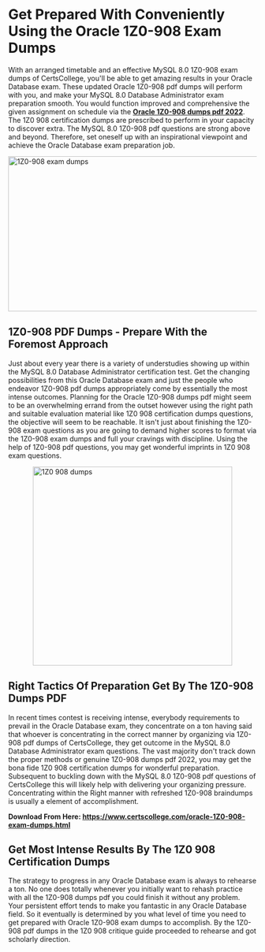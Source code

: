 <h1><strong>Get Prepared With Conveniently Using the Oracle 1Z0-908 Exam Dumps&nbsp;</strong></h1>
<p><span style="font-weight: 400;">With an arranged timetable and an effective MySQL 8.0 1Z0-908 exam dumps of CertsCollege, you'll be able to get amazing results in your Oracle Database exam. These updated Oracle 1Z0-908 pdf dumps will perform with you, and make your MySQL 8.0 Database Administrator exam preparation smooth. You would function improved and comprehensive the given assignment on schedule via the <strong><a href="https://www.certscollege.com/oracle-1Z0-908-exam-dumps.html">Oracle 1Z0-908 dumps pdf 2022</a></strong>. The 1Z0 908 certification dumps are prescribed to perform in your capacity to discover extra. The MySQL 8.0 1Z0-908 pdf questions are strong above and beyond. Therefore, set oneself up with an inspirational viewpoint and achieve the Oracle Database exam preparation job.&nbsp;</span></p>
<p><span style="font-weight: 400;"><img style="display: block; margin-left: auto; margin-right: auto;" src="https://i.ibb.co/CPDK3ps/Yellow-and-Blue-Initiative-Blog-Banner.png" alt="1Z0-908 exam dumps" width="559" height="315" /></span></p>
<h2><strong>1Z0-908 PDF Dumps - Prepare With the Foremost Approach</strong></h2>
<p><span style="font-weight: 400;">Just about every year there is a variety of understudies showing up within the MySQL 8.0 Database Administrator certification test. Get the changing possibilities from this Oracle Database exam and just the people who endeavor 1Z0-908 pdf dumps appropriately come by essentially the most intense outcomes. Planning for the Oracle 1Z0-908 dumps pdf might seem to be an overwhelming errand from the outset however using the right path and suitable evaluation material like 1Z0 908 certification dumps questions, the objective will seem to be reachable. It isn't just about finishing the 1Z0-908 exam questions as you are going to demand higher scores to format via the 1Z0-908 exam dumps and full your cravings with discipline. Using the help of 1Z0-908 pdf questions, you may get wonderful imprints in 1Z0 908 exam questions.</span></p>
<p><span style="font-weight: 400;"><a href="https://tinyurl.com/47wtnjrc"><img style="display: block; margin-left: auto; margin-right: auto;" src="https://i.ibb.co/9tMrhdY/Teacher-Appreciation-Invitation.png" alt="1Z0 908 dumps " width="404" height="404" /></a></span></p>
<h2><strong>Right Tactics Of Preparation Get By The 1Z0-908 Dumps PDF</strong></h2>
<p><span style="font-weight: 400;">In recent times contest is receiving intense, everybody requirements to prevail in the Oracle Database exam, they concentrate on a ton having said that whoever is concentrating in the correct manner by organizing via 1Z0-908 pdf dumps of CertsCollege, they get outcome in the MySQL 8.0 Database Administrator exam questions. The vast majority don't track down the proper methods or genuine 1Z0-908 dumps pdf 2022, you may get the bona fide 1Z0 908 certification dumps for wonderful preparation. Subsequent to buckling down with the MySQL 8.0 1Z0-908 pdf questions of CertsCollege this will likely help with delivering your organizing pressure. Concentrating within the Right manner with refreshed 1Z0-908 braindumps is usually a element of accomplishment.</span></p>
<p><span style="font-weight: 400;"><strong>Download From Here: <a href="https://www.certscollege.com/oracle-1Z0-908-exam-dumps.html">https://www.certscollege.com/oracle-1Z0-908-exam-dumps.html</a></strong></span></p>
<h2><strong>Get Most Intense Results By The 1Z0 908 Certification Dumps</strong></h2>
<p><span style="font-weight: 400;">The strategy to progress in any Oracle Database exam is always to rehearse a ton. No one does totally whenever you initially want to rehash practice with all the 1Z0-908 dumps pdf you could finish it without any problem. Your persistent effort tends to make you fantastic in any Oracle Database field. So it eventually is determined by you what level of time you need to get prepared with Oracle 1Z0-908 exam dumps to accomplish. By the 1Z0-908 pdf dumps in the 1Z0 908 critique guide proceeded to rehearse and got scholarly direction.</span></p>
